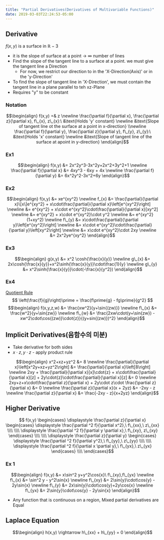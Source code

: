 ```yaml
---
title: "Partial Derivatives(Derivatives of Multivariable Functions)"
date: 2019-03-03T22:24:53-05:00
---
```


## Derivative
$f(x,y)$ is a surface in $\mathbb{R}- 3$  

* it is the slope of surface at a point -> $\infty$ number of lines
* Find the slope of the tangent line to a surface at a point. we
  must give the tangent line a Direction
    * For now, we restrict our direction to in the 'X-Direction(Axis)' or
      in the 'y-Direction'
* To find the slope of tangent line in 'X-Direction', we must contain the tangent line in a plane parallel to teh xz-Plane
* Requires "y" to be constant

### Notation
$$\begin{align}
f(x,y) =& z \newline 
\frac{\partial f}{\partial x}, \frac{\partial z}{\partial x}, f\_{x}, z\_{x}:\ &\text{Holds 'y' constant} \newline
&\text{Slope of tangent line ot the surface at a point in x-direction} \\newline
\frac{\partial f}{\partial y}, \frac{\partial z}{\partial y}, f\_{y}, z\_{y}:\ &\text{Holds 'x' constant} \newline
&\text{Slope of tangent line of the surface at apoint in y-direction}
\end{align}$$

### Ex1
$$\begin{align}
f(x,y) &= 2x^2y^3-3x^2y+2x^2+3y^2+1 \newline
\frac{\partial f}{\partial x} &= 4xy^3 - 6xy + 4x \newline
\frac{\partial f}{\partial y} &= 6x^2y^2-3x^2+6y
\end{align}$$

### Ex2
$$\begin{align}
f(x,y) &= xe^{xy^2} \newline
f_{x} &= \frac{\partial}{\partial x}\[x\]e^{xy^2} + x\cdot\frac{\partial}{\partial x}\left[e^{xy^2}\right] \newline
&= e^{xy^2} + x\cdot e^{xy^2}\cdot\frac{\partial}{\partial x}[xy^2] \newline
&= e^{xy^2} + x\cdot e^{xy^2}\cdot y^2 \newline
&= e^{xy^2}(1+xy^2) \newline
f\_{y} &= x\cdot\frac{\partial}{\partial y}\left[e^{xy^2}\right] \newline
&= x\cdot e^{xy^2}\cdot\frac{\partial}{\partial y}\left[xy^2\right] \newline
&= x\cdot e^{xy^2}\cdot 2xy \newline
&= 2x^2ye^{xy^2}
\end{align}$$

### Ex3
$$\begin{align}
g(x,y) &= x^2 \cosh{\frac{x}{y}} \newline
g\_{x} &= 2x\cosh{\frac{x}{y}}+x^2\sinh{\frac{x}{y}}\cdot\frac{1}{y} \newline
g\_{y} &= x^2\sinh{\frac{x}{y}}\cdot(-\frac{x}{y^2})
\end{align}$$

### Ex4
[Quotient Rule](http://tutorial.math.lamar.edu/Classes/CalcI/ProductQuotientRule.aspx)
$$
\left(\frac{f}{g}\right)\prime = \frac{f\prime{g} - fg\prime}{g^2}
$$
$$\begin{align}
f(x,y,z,w) &= \frac{xw^2}{y+\sin{(zw)}} \newline
f\_{x} &= \frac{w^2}{y+\sin{zw}} \newline
f\_{w} &= \frac{2xw\cdot(y+\sin{zw}) - xw^2\cdot\cos{(zw)}\cdot{z}}{(y+sin{(zw)})^2}
\end{align}$$

## Implicit Derivatives(음함수의 미분)

* Take derivative for both sides
* $x\cdot{z}, y\cdot{z}$ - apply product rule

$$\begin{align}
x^2+xz+yz^2 &= 8 \newline
\frac{\partial}{\partial x}\left[x^2y+xz+yz^2\right] &= \frac{\partial}{\partial x}\left[8\right] \newline
2xy + \frac{\partial}{\partial x}[x]\cdot{z} + x\cdot\frac{\partial}{\partial x}[z] + 2y\cdot{z}\cdot\frac{\partial}{\partial x}[z] &= 0 \newline
2xy+z+x\cdot\frac{\partial z}{\partial x} + 2y\cdot z\cdot \frac{\partial z}{\partial x} &= 0 \newline
\frac{\partial z}{\partial x}(x + 2yz) &= -2xy - z \newline
\frac{\partial z}{\partial x} &= \frac{-2xy - z}{x+2yz}
\end{align}$$

## Higher Derivative
$$
f(x,y)
\begin{cases} \displaystyle
\frac{\partial z}{\partial x}
\begin{cases} \displaystyle
\frac{\partial ^2 f}{\partial x^2},\ f\_{xx},\ z\_{xx} \\\\  \\\\  
\displaystyle
\frac{\partial ^2 f}{\partial y \partial x},\ f\_{xy}, z\_{xy}
\end{cases} \\\\ \\\\   
\displaystyle
\frac{\partial z}{\partial y}
\begin{cases} \displaystyle
\frac{\partial ^2 f}{\partial y^2},\ f\_{yy},\ z\_{yy} \\\\ \\\\   
\displaystyle
\frac{\partial ^2 f}{\partial x \partial y},\ f\_{yx},\ z\_{yx}
\end{cases} \\\\
\end{cases}$$

### Ex 1
$$\begin{align}
f(x,y) &= x\sin^2 y+y^2\cos{x}\ f\_{xy},f\_{yx} \newline
f\_{x} &= \sin^2 y - y^2\sin{x} \newline
f\_{xy} &= 2\sin{y}\cdot\cos{y} - 2y\sin{x} \newline
f\_{y} &= 2x\sin{y}\cdot\cos{y}+2y\cos{x} \newline
f\_{yx} &= 2\sin{y}\cdot\cos{y} - 2y\sin{x}
\end{align}$$

* Any function that is continuous on a region, Mixed partial derivatives are Equal

## Laplace Equation
$$\begin{align}
h(x,y) \rightarrow h\_{xx} + h\_{yy} = 0
\end{align}$$

